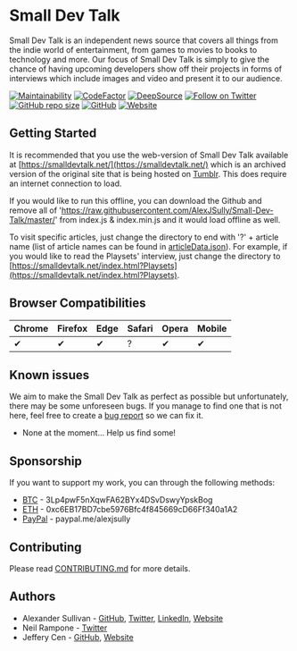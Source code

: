 # Small Dev Talk

Small Dev Talk is an independent news source that covers all things from the indie world of entertainment, from games to movies to books to technology and more. Our focus of Small Dev Talk is simply to give the chance of having upcoming developers show off their projects in forms of interviews which include images and video and present it to our audience.

[![Maintainability](https://api.codeclimate.com/v1/badges/ed11eb461733c807d580/maintainability)](https://codeclimate.com/github/AlexJSully/Small-Dev-Talk/maintainability)
[![CodeFactor](https://www.codefactor.io/repository/github/AlexJSully/small-dev-talk/badge)](https://www.codefactor.io/repository/github/AlexJSully/small-dev-talk)
[![DeepSource](https://deepsource.io/gh/AlexJSully/Small-Dev-Talk.svg/?label=active+issues&show_trend=true&token=XwOjH3ktxwG4kKUkE0GZK0_p)](https://deepsource.io/gh/AlexJSully/Small-Dev-Talk/?ref=repository-badge)
[![Follow on Twitter](https://img.shields.io/twitter/follow/smalldevtalk?style=social)](https://twitter.com/smalldevtalk)
[![GitHub repo size](https://img.shields.io/github/repo-size/AlexJSully/Small-Dev-Talk)](https://github.com/AlexJSully/Small-Dev-Talk)
[![GitHub](https://img.shields.io/github/license/AlexJSully/Small-Dev-Talk)](https://github.com/AlexJSully/Small-Dev-Talk)
[![Website](https://img.shields.io/website?url=https%3A%2F%2Fsmalldevtalk.net%2F)](https://smalldevtalk.net/)

## Getting Started

It is recommended that you use the web-version of Small Dev Talk available at [https://smalldevtalk.net/](https://smalldevtalk.net/) which is an archived version of the original site that is being hosted on [Tumblr](https://smalldevtalk.tumblr.com/). This does require an internet connection to load.

If you would like to run this offline, you can download the Github and remove all of 'https://raw.githubusercontent.com/AlexJSully/Small-Dev-Talk/master/' from index.js & index.min.js and it would load offline as well.

To visit specific articles, just change the directory to end with '?' + article name (list of article names can be found in [articleData.json](src\articleArchive\articleData.json)). For example, if you would like to read the Playsets' interview, just change the directory to [https://smalldevtalk.net/index.html?Playsets](https://smalldevtalk.net/index.html?Playsets).

## Browser Compatibilities

| Chrome | Firefox | Edge | Safari | Opera | Mobile |
| ------ | ------- | ---- | ------ | ----- | ------ |
| ✔      | ✔       | ✔    | ?      | ✔     | ✔      |

## Known issues

We aim to make the Small Dev Talk as perfect as possible but unfortunately, there may be some unforeseen bugs. If you manage to find one that is not here, feel free to create a [bug report](https://github.com/AlexJSully/Small-Dev-Talk/issues/new?template=bug_report.md) so we can fix it.

-   None at the moment... Help us find some!

## Sponsorship

If you want to support my work, you can through the following methods:

-   [BTC](3Lp4pwF5nXqwFA62BYx4DSvDswyYpskBog) - 3Lp4pwF5nXqwFA62BYx4DSvDswyYpskBog
-   [ETH](0xc6EB17BD7cbe5976Bfc4f845669cD66Ff340a1A2) - 0xc6EB17BD7cbe5976Bfc4f845669cD66Ff340a1A2
-   [PayPal](https://paypal.me/alexjsully) - paypal.me/alexjsully

## Contributing

Please read [CONTRIBUTING.md](CONTRIBUTING.md) for more details.

## Authors

-   Alexander Sullivan - [GitHub](https://github.com/AlexJSully), [Twitter](https://twitter.com/alexjsully), [LinkedIn](https://www.linkedin.com/in/alexanderjsullivan/), [Website](https://alexjsully.me/)
-   Neil Rampone - [Twitter](https://twitter.com/BaphometGMG)
-   Jeffery Cen - [GitHub](https://github.com/JCatt), [Website](https://www.jefferycen.com)
